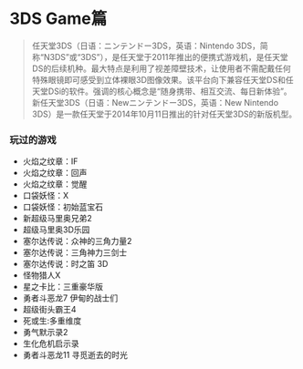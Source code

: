 # 3DS Game篇  
>任天堂3DS（日语：ニンテンドー3DS，英语：Nintendo 3DS，简称“N3DS”或“3DS”），是任天堂于2011年推出的便携式游戏机，是任天堂DS的后续机种。最大特点是利用了视差障壁技术，让使用者不需配戴任何特殊眼镜即可感受到立体裸眼3D图像效果。该平台向下兼容任天堂DS和任天堂DSi的软件。强调的核心概念是“随身携带、相互交流、每日新体验”。  
新任天堂3DS（日语：Newニンテンドー3DS，英语：New Nintendo 3DS）是一款任天堂于2014年10月11日推出的针对任天堂3DS的新版机型。

### 玩过的游戏  
- 火焰之纹章：IF
- 火焰之纹章：回声
- 火焰之纹章：觉醒  
- 口袋妖怪：X
- 口袋妖怪：初始蓝宝石
- 新超级马里奥兄弟2
- 超级马里奥3D乐园
- 塞尔达传说：众神的三角力量2
- 塞尔达传说：三角神力三剑士
- 塞尔达传说：时之笛 3D
- 怪物猎人X
- 星之卡比：三重豪华版
- 勇者斗恶龙7 伊甸的战士们
- 超级街头霸王4
- 死或生:多重维度
- 勇气默示录2
- 生化危机启示录
- 勇者斗恶龙11 寻觅逝去的时光
